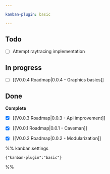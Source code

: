 ```yaml
---

kanban-plugin: basic

---
```


## Todo

- [ ] Attempt raytracing implementation


## In progress

- [ ] [[V0.0.4 Roadmap|0.0.4 - Graphics basics]]


## Done

**Complete**
- [x] [[V0.0.3 Roadmap|0.0.3 - Api improvement]]
- [x] [[V0.0.1 Roadmap|0.0.1 - Caveman]]
- [x] [[V0.0.2 Roadmap|0.0.2 - Modularization]]




%% kanban:settings
```
{"kanban-plugin":"basic"}
```
%%